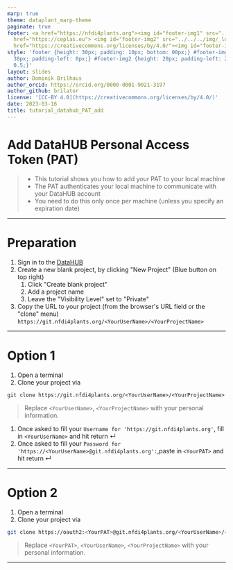 ```yaml
---
marp: true
theme: dataplant_marp-theme
paginate: true
footer: <a href="https://nfdi4plants.org"><img id="footer-img1" src="../../../img/_logos/DataPLANT/DataPLANT_logo_square_bg_transparent.svg"></a><a
  href="https://ceplas.eu"> <img id="footer-img2" src="../../../img/_logos/CEPLAS/CEPLAS_Icon.jpeg"></a><a
  href="https://creativecommons.org/licenses/by/4.0/"><img id="footer-img3" src="../../../img/_logos/CreativeCommons/by.svg"></a>
style: 'footer {height: 30px; padding: 10px; bottom: 00px;} #footer-img1 {height:
  30px; padding-left: 0px;} #footer-img2 {height: 20px; padding-left: 20px; opacity:
  0.5;}'
layout: slides
author: Dominik Brilhaus
author_orcid: https://orcid.org/0000-0001-9021-3197
author_github: brilator
license: '[CC-BY 4.0](https://creativecommons.org/licenses/by/4.0/)'
date: 2023-03-16
title: tutorial_datahub_PAT_add
---
```


# Add DataHUB Personal Access Token (PAT)

> - This tutorial shows you how to add your PAT to your local machine
> - The PAT authenticates your local machine to communicate with your DataHUB account
> - You need to do this only once per machine (unless you specify an expiration date)

<!-- Source to slide(s) -->
<!-- ../../bricks/tutorial_datahub_PAT_add-title.md -->


---

# Preparation

1. Sign in to the [DataHUB](https://git.nfdi4plants.org/)
2. Create a new blank project, by clicking "New Project" (Blue button on top right)
   1. Click "Create blank project"
   2. Add a project name
   3. Leave the "Visibility Level" set to "Private"
3. Copy the URL to your project (from the browser's URL field or the "clone" menu) `https://git.nfdi4plants.org/<YourUserName>/<YourProjectName>`

<!-- Source to slide(s) -->
<!-- ../../bricks/tutorial_datahub_PAT_add-Preparation.md -->


---

# Option 1

1. Open a terminal
2. Clone your project via
  ```
  git clone https://git.nfdi4plants.org/<YourUserName>/<YourProjectName>
  ```
  > Replace `<YourUserName>`, `<YourProjectName>` with your personal information.
1. Once asked to fill your  `Username for 'https://git.nfdi4plants.org'`, fill in `<YourUserName>` and hit return &#8629;
2. Once asked to fill your  `Password for 'https://<YourUserName>@git.nfdi4plants.org':`,paste in `<YourPAT>` and hit return &#8629;

<!-- Source to slide(s) -->
<!-- ../../bricks/tutorial_datahub_PAT_add-Option_1.md -->


---

# Option 2

1. Open a terminal
2. Clone your project via

```bash
git clone https://oauth2:<YourPAT>@git.nfdi4plants.org/<YourUserName>/<YourProjectName>
```

> Replace `<YourPAT>`, `<YourUserName>`, `<YourProjectName>` with your personal information.

<!-- Source to slide(s) -->
<!-- ../../bricks/tutorial_datahub_PAT_add-Option_2.md -->


---

